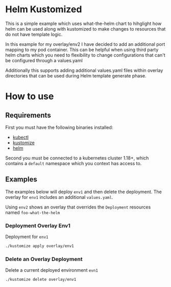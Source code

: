 # Helm Kustomized

This is a simple example which uses what-the-helm chart to hihglight how helm can be used along with kustomized to make
changes to resources that do not have template logic.

In this example for my overlay/env2 I have decided to add an additional port mapping to my pod container. This can be
helpful when using third party helm charts which you need to flexibility to change configurations that can't be
configured through a values.yaml

Additionally this supports adding additional values.yaml files within overlay directories that can be used during Helm
template generate phase.

# How to use

## Requirements

First you must have the following binaries installed:

- [kubectl](https://kubectl.docs.kubernetes.io/installation/kubectl/)
- [kustomize](https://kubectl.docs.kubernetes.io/installation/kustomize/)
- [helm](https://helm.sh/docs/intro/install/)

Second you must be connected to a kubernetes cluster 1.18+, which contains a `default` namespace which you context has
access to.

## Examples
The examples below will deploy `env1` and then delete the deployment. The overlay for `env1` includes an additional `values.yaml`.

Using `env2` shows an overlay that overrides the `Deployment` resources named `foo-what-the-helm`

### Deployment Overlay Env1

Deployment for `env1`
```bash
./kustomize apply overlay/env1
```

### Delete an Overlay Deployment

Delete a current deployed environment `evn1`
```bash
./kustomize delete overlay/env1
```
